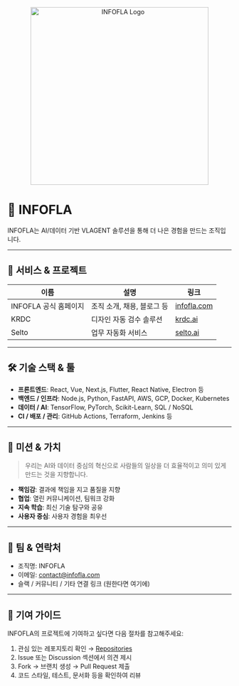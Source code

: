 <!-- 배너 이미지 (원한다면 넣기) -->
<p align="center">
  <!-- INFOFLA 로고/배너 -->
  <img src="[https://raw.githubusercontent.com/INFOFLA/profile/main/banner.svg](https://github.com/Infofla/.github/blob/main/profile/banner.svg)" alt="INFOFLA Logo" width="400" />
</p>

# 👋 INFOFLA

INFOFLA는 AI/데이터 기반 VLAGENT 솔루션을 통해 더 나은 경험을 만드는 조직입니다.

---

## 🚀 서비스 & 프로젝트

| 이름 | 설명 | 링크 |
|------|------|------|
| INFOFLA 공식 홈페이지 | 조직 소개, 채용, 블로그 등 | [infofla.com](https://www.infofla.com) |
| KRDC | 디자인 자동 검수 솔루션 | [krdc.ai](https://www.krdc.ai) |
| Selto | 업무 자동화 서비스 | [selto.ai](https://www.selto.ai) |

---

## 🛠 기술 스택 & 툴

- **프론트엔드**: React, Vue, Next.js, Flutter, React Native, Electron 등  
- **백엔드 / 인프라**: Node.js, Python, FastAPI, AWS, GCP, Docker, Kubernetes  
- **데이터 / AI**: TensorFlow, PyTorch, Scikit-Learn, SQL / NoSQL  
- **CI / 배포 / 관리**: GitHub Actions, Terraform, Jenkins 등  

---

## 🌟 미션 & 가치

> 우리는 AI와 데이터 중심의 혁신으로 사람들의 일상을 더 효율적이고 의미 있게 만드는 것을 지향합니다.

- **책임감**: 결과에 책임을 지고 품질을 지향  
- **협업**: 열린 커뮤니케이션, 팀워크 강화  
- **지속 학습**: 최신 기술 탐구와 공유  
- **사용자 중심**: 사용자 경험을 최우선  

---

## 👥 팀 & 연락처

- 조직명: INFOFLA  
- 이메일: contact@infofla.com  
- 슬랙 / 커뮤니티 / 기타 연결 링크 (원한다면 여기에)  

---

## 🤝 기여 가이드

INFOFLA의 프로젝트에 기여하고 싶다면 다음 절차를 참고해주세요:

1. 관심 있는 레포지토리 확인 → [Repositories](https://github.com/INFOFLA)  
2. Issue 또는 Discussion 섹션에서 의견 제시  
3. Fork → 브랜치 생성 → Pull Request 제출  
4. 코드 스타일, 테스트, 문서화 등을 확인하여 리뷰  

